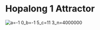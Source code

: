 # Hopalong 1 Attractor

![a=-1 0_b=-1 5_c=11 3_n=4000000](https://user-images.githubusercontent.com/36861752/85953061-c2ad4100-b9a8-11ea-8acf-c57e9999e2dd.png)
